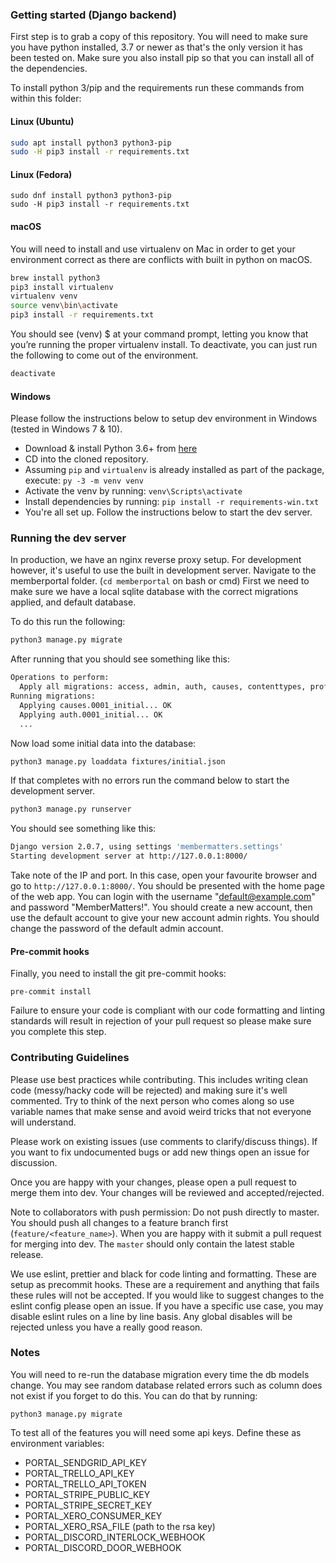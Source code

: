 ### Getting started (Django backend)
First step is to grab a copy of this repository. You will need to make sure you have python installed,
3.7 or newer as that's the only version it has been tested on. Make sure you also install pip so that you can install
all of the dependencies.

To install python 3/pip and the requirements run these commands from within this folder:
#### Linux (Ubuntu)
 
```bash
sudo apt install python3 python3-pip
sudo -H pip3 install -r requirements.txt
 ```
 
#### Linux (Fedora)
```
sudo dnf install python3 python3-pip
sudo -H pip3 install -r requirements.txt
```
 
#### macOS
You will need to install and use virtualenv on Mac in order to get your environment correct as there are conflicts with built in python on macOS.
 
```bash
brew install python3
pip3 install virtualenv
virtualenv venv 
source venv\bin\activate
pip3 install -r requirements.txt
```

You should see (venv) $ at your command prompt, letting you know that you’re running the proper virtualenv install. To deactivate, you can just run the following to come out of the environment.

```bash
deactivate
```

#### Windows
Please follow the instructions below to setup dev environment in Windows (tested in Windows 7 & 10).
* Download & install Python 3.6+ from [here](https://www.python.org/downloads/)
* CD into the cloned repository.
* Assuming `pip` and `virtualenv` is already installed as part of the package, execute: `py -3 -m venv venv` 
* Activate the venv by running: `venv\Scripts\activate`
* Install dependencies by running: `pip install -r requirements-win.txt`
* You're all set up. Follow the instructions below to start the dev server.
 
### Running the dev server
In production, we have an nginx reverse proxy setup. For development however, it's useful to use the built in 
development server. Navigate to the memberportal folder. (`cd memberportal` on bash or cmd) First we need to make 
sure we have a local sqlite database with the correct migrations applied, and default database. 

To do this run the following:

```bash
python3 manage.py migrate
```
 
After running that you should see something like this:
```bash
Operations to perform:
  Apply all migrations: access, admin, auth, causes, contenttypes, profile, sessions, memberbucks
Running migrations:
  Applying causes.0001_initial... OK
  Applying auth.0001_initial... OK
  ...
```

Now load some initial data into the database:
```bash
python3 manage.py loaddata fixtures/initial.json
```

If that completes with no errors run the command below to start the development server.

```bash
python3 manage.py runserver
```

You should see something like this:

```bash
Django version 2.0.7, using settings 'membermatters.settings'
Starting development server at http://127.0.0.1:8000/
```

Take note of the IP and port. In this case, open your favourite browser and go to `http://127.0.0.1:8000/`. You should 
be presented with the home page of the web app. You can login with the username "default@example.com" and password 
"MemberMatters!". You should create a new account, then use the default account to give your new account admin rights. You 
should change the password of the default admin account.

#### Pre-commit hooks
Finally, you need to install the git pre-commit hooks:

`pre-commit install`

Failure to ensure your code is compliant with our code formatting and linting standards will result 
in rejection of your pull request so please make sure you complete this step.

### Contributing Guidelines
Please use best practices while contributing. This includes writing clean code (messy/hacky 
code will be rejected) and making sure it's well commented. Try to think of the next person who comes along so use 
variable names that make sense and avoid weird tricks that not everyone will understand.

Please work on existing issues (use comments to clarify/discuss things). If you want to fix undocumented 
bugs or add new things open an issue for discussion.

Once you are happy with your changes, please open a pull request to merge them into dev. Your changes will be reviewed 
and accepted/rejected.

Note to collaborators with push permission: Do not push directly to master. You should push all changes to a feature 
branch first (`feature/<feature_name>`). When you are happy with it submit a pull request for merging into dev. The 
`master` should only contain the latest stable release.

We use eslint, prettier and black for code linting and formatting. These are setup as precommit 
hooks. These are a requirement and anything that fails these rules will not be accepted. If you 
would like to suggest changes to the eslint config please open an issue. If you have a specific use 
case, you may disable eslint rules on a line by line basis. Any global disables will be rejected 
unless you have a really good reason.

### Notes
You will need to re-run the database migration every time the db models change. You may see random database related errors such as column does not exist if you forget to do this. You can do that by running:

`python3 manage.py migrate`

To test all of the features you will need some api keys. Define these as environment variables:
* PORTAL_SENDGRID_API_KEY
* PORTAL_TRELLO_API_KEY
* PORTAL_TRELLO_API_TOKEN
* PORTAL_STRIPE_PUBLIC_KEY
* PORTAL_STRIPE_SECRET_KEY
* PORTAL_XERO_CONSUMER_KEY
* PORTAL_XERO_RSA_FILE (path to the rsa key)
* PORTAL_DISCORD_INTERLOCK_WEBHOOK
* PORTAL_DISCORD_DOOR_WEBHOOK
